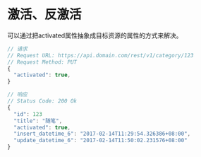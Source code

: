 # 激活、反激活

可以通过把activated属性抽象成目标资源的属性的方式来解决。

```javascript
// 请求
// Request URL: https://api.domain.com/rest/v1/category/123
// Request Method: PUT
{
  "activated": true,
}
```

```javascript
// 响应
// Status Code: 200 Ok
{
  "id": 123
  "title": "随笔",
  "activated": true,
  "insert_datetime_6": "2017-02-14T11:29:54.326386+08:00",
  "update_datetime_6": "2017-02-14T11:50:02.231576+08:00"
}
```
